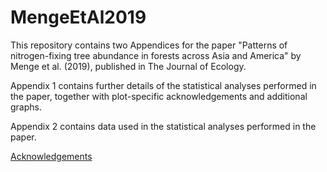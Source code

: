 # MengeEtAl2019

This repository contains two Appendices for the paper "Patterns of nitrogen-fixing tree abundance in forests across Asia and America" by Menge et al. (2019), published in The Journal of Ecology. 

Appendix 1 contains further details of the statistical analyses performed in the paper, together with plot-specific acknowledgements and additional graphs. 

Appendix 2 contains data used in the statistical analyses performed in the paper.

[Acknowledgements](MengeEtAl_2019_Acknowledgements_for_SantaCruz_plot.pdf)
